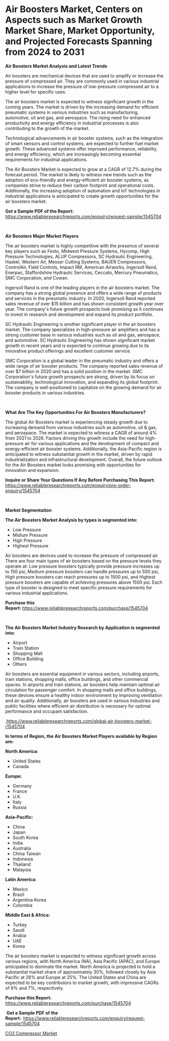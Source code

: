 <p><h1>Air Boosters Market, Centers on Aspects such as Market Growth Market Share, Market Opportunity, and Projected Forecasts Spanning from 2024 to 2031</h1></p><p><strong>Air Boosters Market Analysis and Latest Trends</strong></p>
<p><p>Air boosters are mechanical devices that are used to amplify or increase the pressure of compressed air. They are commonly used in various industrial applications to increase the pressure of low-pressure compressed air to a higher level for specific uses.</p><p>The air boosters market is expected to witness significant growth in the coming years. The market is driven by the increasing demand for efficient pneumatic systems in various industries such as manufacturing, automotive, oil and gas, and aerospace. The rising need for enhanced productivity and energy efficiency in industrial processes is also contributing to the growth of the market.</p><p>Technological advancements in air booster systems, such as the integration of smart sensors and control systems, are expected to further fuel market growth. These advanced systems offer improved performance, reliability, and energy efficiency, which are increasingly becoming essential requirements for industrial applications.</p><p>The Air Boosters Market is expected to grow at a CAGR of 12.7% during the forecast period. The market is likely to witness new trends such as the adoption of eco-friendly and energy-efficient air booster systems, as companies strive to reduce their carbon footprint and operational costs. Additionally, the increasing adoption of automation and IoT technologies in industrial applications is anticipated to create growth opportunities for the air boosters market.</p></p>
<p><strong>Get a Sample PDF of the Report:&nbsp;</strong> <a href="https://www.reliableresearchreports.com/enquiry/request-sample/1545704">https://www.reliableresearchreports.com/enquiry/request-sample/1545704</a></p>
<p>&nbsp;</p>
<p><strong>Air Boosters Major Market Players</strong></p>
<p><p>The air boosters market is highly competitive with the presence of several key players such as Festo, Midwest Pressure Systems, Hycomp, High Pressure Technologies, ALUP Compressors, SC Hydraulic Engineering, Haskel, Western Air, Messer Cutting Systems, BAUER Compressors, ControlAir, Field Controls, Impact RM, American Airworks, Ingersoll Rand, Enerpac, Staffordshire Hydraulic Services, Ceccato, Mercury Pneumatics, SMC Corporation, and Cowan.</p><p>Ingersoll Rand is one of the leading players in the air boosters market. The company has a strong global presence and offers a wide range of products and services in the pneumatic industry. In 2020, Ingersoll Rand reported sales revenue of over $15 billion and has shown consistent growth year over year. The company's future growth prospects look promising as it continues to invest in research and development and expand its product portfolio.</p><p>SC Hydraulic Engineering is another significant player in the air boosters market. The company specializes in high-pressure air amplifiers and has a strong customer base in various industries such as oil and gas, aerospace, and automotive. SC Hydraulic Engineering has shown significant market growth in recent years and is expected to continue growing due to its innovative product offerings and excellent customer service.</p><p>SMC Corporation is a global leader in the pneumatic industry and offers a wide range of air booster products. The company reported sales revenue of over $7 billion in 2020 and has a solid position in the market. SMC Corporation's future growth prospects are strong, driven by its focus on sustainability, technological innovation, and expanding its global footprint. The company is well-positioned to capitalize on the growing demand for air booster products in various industries.</p></p>
<p>&nbsp;</p>
<p><strong>What Are The Key Opportunities For Air Boosters Manufacturers?</strong></p>
<p><p>The global Air Boosters market is experiencing steady growth due to increasing demand from various industries such as automotive, oil & gas, and aerospace. The market is expected to witness a CAGR of around 4% from 2021 to 2026. Factors driving this growth include the need for high-pressure air for various applications and the development of compact and energy-efficient air booster systems. Additionally, the Asia-Pacific region is anticipated to witness substantial growth in the market, driven by rapid industrialization and infrastructural development. Overall, the future outlook for the Air Boosters market looks promising with opportunities for innovation and expansion.</p></p>
<p><strong>Inquire or Share Your Questions If Any Before Purchasing This Report:</strong> <a href="https://www.reliableresearchreports.com/enquiry/pre-order-enquiry/1545704">https://www.reliableresearchreports.com/enquiry/pre-order-enquiry/1545704</a></p>
<p>&nbsp;</p>
<p><strong>Market Segmentation</strong></p>
<p><strong>The Air Boosters Market Analysis by types is segmented into:</strong></p>
<p><ul><li>Low Pressure</li><li>Midium Pressure</li><li>High Pressure</li><li>Highest Pressure</li></ul></p>
<p><p>Air boosters are devices used to increase the pressure of compressed air. There are four main types of air boosters based on the pressure levels they operate at: Low pressure boosters typically provide pressure increases up to 150 psi, Medium pressure boosters can handle pressures up to 500 psi, High pressure boosters can reach pressures up to 1500 psi, and Highest pressure boosters are capable of achieving pressures above 1500 psi. Each type of booster is designed to meet specific pressure requirements for various industrial applications.</p></p>
<p><strong>Purchase this Report:&nbsp;</strong><a href="https://www.reliableresearchreports.com/purchase/1545704">https://www.reliableresearchreports.com/purchase/1545704</a></p>
<p>&nbsp;</p>
<p><strong>The Air Boosters Market Industry Research by Application is segmented into:</strong></p>
<p><ul><li>Airport</li><li>Train Station</li><li>Shopping Mall</li><li>Office Building</li><li>Others</li></ul></p>
<p><p>Air boosters are essential equipment in various sectors, including airports, train stations, shopping malls, office buildings, and other commercial spaces. In airports and train stations, air boosters help maintain optimal air circulation for passenger comfort. In shopping malls and office buildings, these devices ensure a healthy indoor environment by improving ventilation and air quality. Additionally, air boosters are used in various industries and public facilities where efficient air distribution is necessary for optimal performance and occupant satisfaction.</p></p>
<p><a href="https://www.reliableresearchreports.com/global-air-boosters-market-r1545704">&nbsp;https://www.reliableresearchreports.com/global-air-boosters-market-r1545704</a></p>
<p><strong>In terms of Region, the Air Boosters Market Players available by Region are:</strong></p>
<p>
    <p> <strong> North America: </strong>
        <ul>
            <li>United States</li>
            <li>Canada</li>
        </ul>
        </p> 
    <p> <strong> Europe: </strong>
        <ul>
            <li>Germany</li>
            <li>France</li>
            <li>U.K.</li>
            <li>Italy</li>
            <li>Russia</li>
        </ul>
        </p> 
    <p> <strong> Asia-Pacific: </strong>
        <ul>
            <li>China</li>
            <li>Japan</li>
            <li>South Korea</li>
            <li>India</li>
            <li>Australia</li>
            <li>China Taiwan</li>
            <li>Indonesia</li>
            <li>Thailand</li>
            <li>Malaysia</li>
        </ul>
        </p> 
    <p> <strong> Latin America: </strong>
        <ul>
            <li>Mexico</li>
            <li>Brazil</li>
            <li>Argentina Korea</li>
            <li>Colombia</li>
        </ul>
        </p> 
    <p> <strong> Middle East & Africa: </strong>
        <ul>
            <li>Turkey</li>
            <li>Saudi</li>
            <li>Arabia</li>
            <li>UAE</li>
            <li>Korea</li>
        </ul>
    </p>
    </p>
<p><p>The air boosters market is expected to witness significant growth across various regions, with North America (NA), Asia Pacific (APAC), and Europe anticipated to dominate the market. North America is projected to hold a substantial market share of approximately 30%, followed closely by Asia Pacific at 28% and Europe at 25%. The United States and China are expected to be key contributors to market growth, with impressive CAGRs of 6% and 7%, respectively.</p></p>
<p><strong>Purchase this Report: </strong><a href="https://www.reliableresearchreports.com/purchase/1545704">https://www.reliableresearchreports.com/purchase/1545704</a></p>
<p>&nbsp;<strong>Get a Sample PDF of the Report:&nbsp;&nbsp;</strong><a href="https://www.reliableresearchreports.com/enquiry/request-sample/1545704">https://www.reliableresearchreports.com/enquiry/request-sample/1545704</a></p>
<p><strong></strong></p>
<p><p><a href="https://github.com/RichRobinson5/Market-Research-Report-List-4/blob/main/co2-compressor-market.md">CO2 Compressor Market</a></p></p>